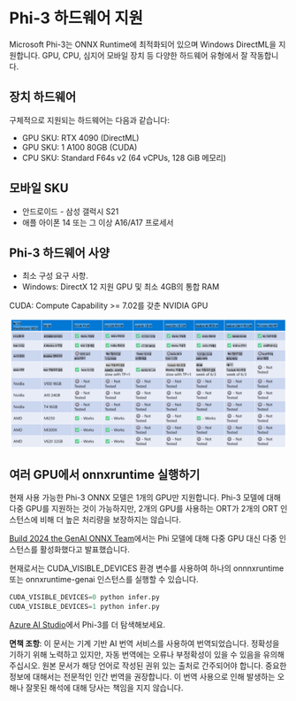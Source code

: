# Phi-3 하드웨어 지원

Microsoft Phi-3는 ONNX Runtime에 최적화되어 있으며 Windows DirectML을 지원합니다. GPU, CPU, 심지어 모바일 장치 등 다양한 하드웨어 유형에서 잘 작동합니다.

## 장치 하드웨어
구체적으로 지원되는 하드웨어는 다음과 같습니다:

- GPU SKU: RTX 4090 (DirectML)
- GPU SKU: 1 A100 80GB (CUDA)
- CPU SKU: Standard F64s v2 (64 vCPUs, 128 GiB 메모리)

## 모바일 SKU

- 안드로이드 - 삼성 갤럭시 S21
- 애플 아이폰 14 또는 그 이상 A16/A17 프로세서

## Phi-3 하드웨어 사양

- 최소 구성 요구 사항.
- Windows: DirectX 12 지원 GPU 및 최소 4GB의 통합 RAM

CUDA: Compute Capability >= 7.02를 갖춘 NVIDIA GPU

![HardwareSupport](../../../../translated_images/phi3hardware.18078f58e0564ddd43d2acce655b86f50c1b2dd9fe2be2b52d49d835bcf36fbc.ko.png)

## 여러 GPU에서 onnxruntime 실행하기

현재 사용 가능한 Phi-3 ONNX 모델은 1개의 GPU만 지원합니다. Phi-3 모델에 대해 다중 GPU를 지원하는 것이 가능하지만, 2개의 GPU를 사용하는 ORT가 2개의 ORT 인스턴스에 비해 더 높은 처리량을 보장하지는 않습니다.

[Build 2024 the GenAI ONNX Team](https://youtu.be/WLW4SE8M9i8?si=EtG04UwDvcjunyfC)에서는 Phi 모델에 대해 다중 GPU 대신 다중 인스턴스를 활성화했다고 발표했습니다.

현재로서는 CUDA_VISIBLE_DEVICES 환경 변수를 사용하여 하나의 onnnxruntime 또는 onnxruntime-genai 인스턴스를 실행할 수 있습니다.

```Python
CUDA_VISIBLE_DEVICES=0 python infer.py
CUDA_VISIBLE_DEVICES=1 python infer.py
```

[Azure AI Studio](https://ai.azure.com)에서 Phi-3를 더 탐색해보세요.

**면책 조항**:
이 문서는 기계 기반 AI 번역 서비스를 사용하여 번역되었습니다. 정확성을 기하기 위해 노력하고 있지만, 자동 번역에는 오류나 부정확성이 있을 수 있음을 유의해 주십시오. 원본 문서가 해당 언어로 작성된 권위 있는 출처로 간주되어야 합니다. 중요한 정보에 대해서는 전문적인 인간 번역을 권장합니다. 이 번역 사용으로 인해 발생하는 오해나 잘못된 해석에 대해 당사는 책임을 지지 않습니다.